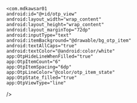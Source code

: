 
    <com.mdkawsar01
    android:id="@+id/otp_view"
    android:layout_width="wrap_content"
    android:layout_height="wrap_content"
    android:layout_marginTop="72dp"
    android:inputType="text"
    android:itemBackground="@drawable/bg_otp_item"
    android:textAllCaps="true"
    android:textColor="@android:color/white"
    app:OtpHideLineWhenFilled="true"
    app:OtpItemCount="6"
    app:OtpItemSpacing="6dp"
    app:OtpLineColor="@color/otp_item_state"
    app:OtpState_filled="true"
    app:OtpViewType="line"
/>
